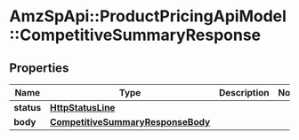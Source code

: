 # AmzSpApi::ProductPricingApiModel::CompetitiveSummaryResponse

## Properties
Name | Type | Description | Notes
------------ | ------------- | ------------- | -------------
**status** | [**HttpStatusLine**](HttpStatusLine.md) |  | 
**body** | [**CompetitiveSummaryResponseBody**](CompetitiveSummaryResponseBody.md) |  | 

